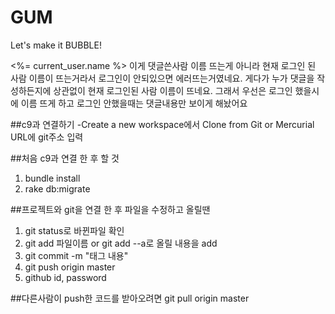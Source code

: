 # GUM
Let's make it BUBBLE!


<%= current_user.name %>
이게 댓글쓴사람 이름 뜨는게 아니라 현재 로그인 된 사람 이름이 뜨는거라서 로그인이 안되있으면 에러뜨는거였네요.
게다가 누가 댓글을 작성하든지에 상관없이 현재 로그인된 사람 이름이 뜨네요. 그래서 우선은 로그인 했을시에 이름 뜨게 하고 로그인 안했을때는 댓글내용만 보이게 해놨어요


##c9과 연결하기
-Create a new workspace에서 Clone from Git or Mercurial URL에 git주소 입력

##처음 c9과 연결 한 후 할 것
1. bundle install
2. rake db:migrate

##프로젝트와 git을 연결 한 후 파일을 수정하고 올릴땐
1. git status로 바뀐파일 확인
2. git add 파일이름 or git add --a로 올릴 내용을 add
3. git commit -m "태그 내용"
4. git push origin master 
5. github id, password


##다른사람이 push한 코드를 받아오려면
git pull origin master